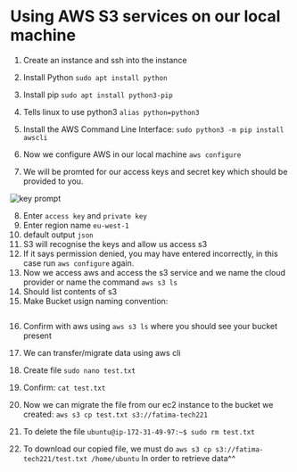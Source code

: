 # Using AWS S3 services on our local machine

1. Create an instance and ssh into the instance
2. Install Python
```sudo apt install python```
3. Install pip
```sudo apt install python3-pip```

4. Tells linux to use python3
```alias python=python3```
5. Install the AWS Command Line Interface:
```sudo python3 -m pip install awscli```
6. Now we configure AWS in our local machine 
```aws configure``` 
7. We will be promted for our access keys and secret key which should be provided to you.


![key prompt](https://user-images.githubusercontent.com/129324316/234842151-1aab5844-2020-4528-9467-92ae4407b6ff.png)


8. Enter `access key` and `private key`
9. Enter region name `eu-west-1`
10. default output `json`
11. S3 will recognise the keys and allow us access s3
12. If it says permission denied, you may have entered incorrectly, in this case run `aws configure` again.
13. Now we access aws and access the s3 service and we name the cloud provider or name the command 
```aws s3 ls```
14. Should list contents of s3
15. Make Bucket usign naming convention:
``` aws s3 mb s3://fatima-tech221
```
16. Confirm with aws using `aws s3 ls` where you should see your bucket present
17. We can transfer/migrate data using aws cli
18. Create file
```sudo nano test.txt```
19. Confirm:
```cat test.txt```
20. Now we can migrate the file from our ec2 instance to the bucket we created:
```aws s3 cp test.txt s3://fatima-tech221```
21. To delete the file 
```ubuntu@ip-172-31-49-97:~$ sudo rm test.txt```

21. To download our copied file, we must do
```aws s3 cp s3://fatima-tech221/test.txt /home/ubuntu```
In order to retrieve data^^
